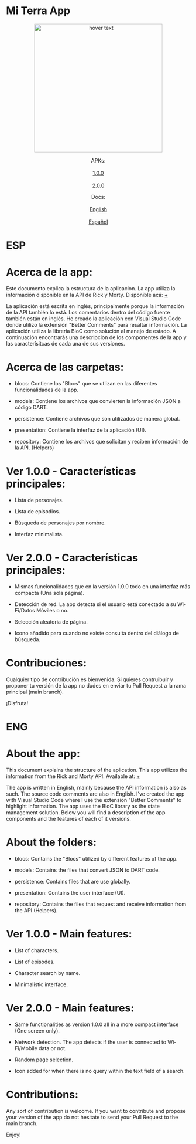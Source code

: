 # Mi Terra App

<p align="center">
  <img src="https://github.com/navirobayo/rick_and_morty_and_flutter/blob/main/github_assets/images/repo_cover.png" width="350" title="hover text">
</p>

<p align="center">
  APKs:
  <br>
  <br>
  <a href="https://github.com/navirobayo/RickAndMortyAndFlutter/blob/main/repoassets/apks/rick_and_morty_api_1.0.0.apk">1.0.0</a>
  <br>
  <br>
  <a href="https://github.com/navirobayo/RickAndMortyAndFlutter/blob/main/repoassets/apks/rick_and_morty_api_2.0.0.apk">2.0.0</a>
</p>

<p align="center">  
  Docs:
  <br>
  <br>
  <a href="https://github.com/navirobayo/RickAndMortyAndFlutter/blob/main/README.md#ENG">English</a>
  <br>
  <br>
  <a href="https://github.com/navirobayo/RickAndMortyAndFlutter/blob/main/README.md#ESP">Español</a>
</p>

# ESP

# Acerca de la app: 

Este documento explica la estructura de la aplicacion. La app utiliza la información disponible en la API de Rick y Morty. Disponible acá: [+](https://rickandmortyapi.com/)


La aplicación está escrita en inglés, principalmente porque la información de la API también lo está. Los comentarios dentro del código fuente también están en inglés. He creado la aplicación con Visual Studio Code donde utilizo la extensión "Better Comments" para resaltar información. La aplicación utiliza la librería BloC como solución al manejo de estado. A continuación encontrarás una descripcion de los componentes de la app y las caracterísitcas de cada una de sus versiones. 

# Acerca de las carpetas:

- blocs: Contiene los "Blocs" que se utlizan en las diferentes funcionalidades de la app. 

- models: Contiene los archivos que convierten la información JSON a código DART.

- persistence: Contiene archivos que son utilizados de manera global. 

- presentation: Contiene la interfaz de la aplicación (UI).

- repository: Contiene los archivos que solicitan y reciben información de la API. (Helpers) 

# Ver 1.0.0 - Características principales:

- Lista de personajes.
  
- Lista de episodios.
  
- Búsqueda de personajes por nombre.

- Interfaz minimalista.

# Ver 2.0.0 - Características principales:

- Mismas funcionalidades que en la versión 1.0.0 todo en una interfaz más compacta (Una sola página).
  
- Detección de red. La app detecta si el usuario está conectado a su Wi-Fi/Datos Móviles o no. 
  
- Selección aleatoria de página. 

- Icono añadido para cuando no existe consulta dentro del diálogo de búsqueda.

# Contribuciones: 

Cualquier tipo de contribución es bienvenida. Si quieres contruibuir y proponer tu versión de la app no dudes en enviar tu Pull Request a la rama principal (main branch). 

¡Disfruta!

# ENG

# About the app: 

This document explains the structure of the aplication. This app utilizes the information from the Rick and Morty API. Available at: [+](https://rickandmortyapi.com/)


The app is written in English, mainly because the API information is also as such. The source code comments are also in English. I've created the app with Visual Studio Code where I use the extension "Better Comments" to highlight information. The app uses the BloC library as the state management solution. Below you will find a description of the app components and the features of each of it versions. 

# About the folders:

- blocs: Contains the "Blocs" utilized by different features of the app. 

- models: Contains the files that convert JSON to DART code.

- persistence: Contains files that are use globally. 

- presentation: Contains the user interface (UI).

- repository: Contains the files that request and receive information from the API (Helpers).

# Ver 1.0.0 - Main features:

- List of characters.
  
- List of episodes.
  
- Character search by name.

- Minimalistic interface.

# Ver 2.0.0 - Main features:

- Same functionalities as version 1.0.0 all in a more compact interface (One screen only).
  
- Network detection. The app detects if the user is connected to Wi-Fi/Mobile data or not. 
  
- Random page selection. 

- Icon added for when there is no query within the text field of a search. 

# Contributions: 

Any sort of contribution is welcome. If you want to contribute and propose your version of the app do not hesitate to send your Pull Request to the main branch. 

Enjoy!
